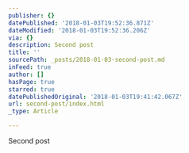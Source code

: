 ```yaml
---
publisher: {}
datePublished: '2018-01-03T19:52:36.871Z'
dateModified: '2018-01-03T19:52:36.206Z'
via: {}
description: Second post
title: ''
sourcePath: _posts/2018-01-03-second-post.md
inFeed: true
author: []
hasPage: true
starred: true
datePublishedOriginal: '2018-01-03T19:41:42.067Z'
url: second-post/index.html
_type: Article

---
```

Second post